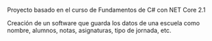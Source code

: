 Proyecto basado en el curso de Fundamentos de C# con NET Core 2.1

Creación de un software que guarda los datos de una escuela como nombre, alumnos, notas, asignaturas, tipo de jornada, etc. 
